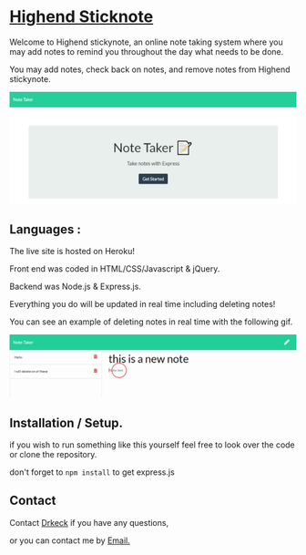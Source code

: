 # [Highend Sticknote](https://highendstickynote.herokuapp.com)

Welcome to Highend stickynote, an online note taking system where you may add notes to remind you throughout the day what needs to be done.

You may add notes, check back on notes, and remove notes from Highend stickynote.

![image of landing page](./READMEDATA/note3.gif)

## Languages :
The live site is hosted on Heroku!

Front end was coded in HTML/CSS/Javascript & jQuery.

Backend was Node.js & Express.js.

Everything you do will be updated in real time including deleting notes!

You can see an example of deleting notes in real time with the following gif.

![image of adding notes](./READMEDATA/note4.gif)

## Installation / Setup.

if you wish to run something like this yourself feel free to look over the code or clone the repository.

don't forget to `npm install` to get express.js

## Contact
Contact [Drkeck](https://www.github.com/drkeck) if you have any questions,

or you can contact me by [Email.](k3ck3ly.a@gmail.com)
